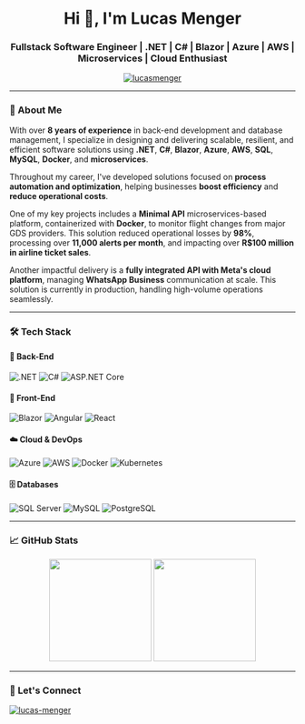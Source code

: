 <h1 align="center">Hi 👋, I'm Lucas Menger</h1>
<h3 align="center">Fullstack Software Engineer | .NET | C# | Blazor | Azure | AWS | Microservices | Cloud Enthusiast</h3>

<p align="center">
  <a href="https://github.com/LucasMenger">
    <img src="https://komarev.com/ghpvc/?username=lucasmenger&label=Profile%20views&color=0e75b6&style=flat" alt="lucasmenger" />
  </a>
</p>

---

### 🧠 About Me

With over **8 years of experience** in back-end development and database management, I specialize in designing and delivering scalable, resilient, and efficient software solutions using **.NET**, **C#**, **Blazor**, **Azure**, **AWS**, **SQL**, **MySQL**, **Docker**, and **microservices**.

Throughout my career, I've developed solutions focused on **process automation and optimization**, helping businesses **boost efficiency** and **reduce operational costs**.

One of my key projects includes a **Minimal API** microservices-based platform, containerized with **Docker**, to monitor flight changes from major GDS providers. This solution reduced operational losses by **98%**, processing over **11,000 alerts per month**, and impacting over **R$100 million in airline ticket sales**.

Another impactful delivery is a **fully integrated API with Meta's cloud platform**, managing **WhatsApp Business** communication at scale. This solution is currently in production, handling high-volume operations seamlessly.

---

### 🛠️ Tech Stack

#### 🚀 Back-End
![.NET](https://img.shields.io/badge/.NET-5C2D91?style=for-the-badge&logo=dotnet&logoColor=white)
![C#](https://img.shields.io/badge/C%23-239120?style=for-the-badge&logo=c-sharp&logoColor=white)
![ASP.NET Core](https://img.shields.io/badge/ASP.NET_Core-512BD4?style=for-the-badge&logo=dotnet&logoColor=white)

#### 🎨 Front-End
![Blazor](https://img.shields.io/badge/Blazor-512BD4?style=for-the-badge&logo=blazor&logoColor=white)
![Angular](https://img.shields.io/badge/Angular-DD0031?style=for-the-badge&logo=angular&logoColor=white)
![React](https://img.shields.io/badge/React.js-61DAFB?style=for-the-badge&logo=react&logoColor=black)

#### ☁️ Cloud & DevOps
![Azure](https://img.shields.io/badge/Azure-0078D4?style=for-the-badge&logo=microsoftazure&logoColor=white)
![AWS](https://img.shields.io/badge/AWS-232F3E?style=for-the-badge&logo=amazon-aws&logoColor=white)
![Docker](https://img.shields.io/badge/Docker-2496ED?style=for-the-badge&logo=docker&logoColor=white)
![Kubernetes](https://img.shields.io/badge/Kubernetes-326CE5?style=for-the-badge&logo=kubernetes&logoColor=white)

#### 🗄️ Databases
![SQL Server](https://img.shields.io/badge/SQL_Server-CC2927?style=for-the-badge&logo=microsoftsqlserver&logoColor=white)
![MySQL](https://img.shields.io/badge/MySQL-005C84?style=for-the-badge&logo=mysql&logoColor=white)
![PostgreSQL](https://img.shields.io/badge/PostgreSQL-4169E1?style=for-the-badge&logo=postgresql&logoColor=white)

---

### 📈 GitHub Stats

<p align="center">
  <img height="180em" src="https://github-readme-stats.vercel.app/api?username=lucasmenger&show_icons=true&theme=tokyonight&hide_title=true&hide_border=true" />
  <img height="180em" src="https://github-readme-stats.vercel.app/api/top-langs/?username=lucasmenger&layout=compact&theme=tokyonight&hide_border=true" />
</p>

---

### 📡 Let's Connect

<p align="left">
  <a href="https://www.linkedin.com/in/mengerlucas/" target="blank">
    <img align="center" src="https://img.shields.io/badge/LinkedIn-0A66C2?style=for-the-badge&logo=linkedin&logoColor=white" alt="lucas-menger" />
  </a>
</p>
